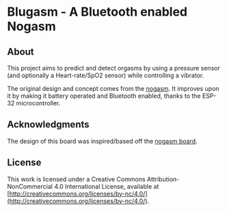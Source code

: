 # Blugasm - A Bluetooth enabled Nogasm

## About
This project aims to predict and detect orgasms by using a pressure sensor (and optionally a Heart-rate/SpO2 sensor) while controlling a vibrator.

The original design and concept comes from the [nogasm](https://github.com/nogasm/nogasm). It improves upon it by making it battery operated and Bluetooth enabled, thanks to the ESP-32 microcontroller.

## Acknowledgments
The design of this board was inspired/based off the [nogasm board](https://github.com/nogasm/nogasm).

## License
This work is licensed under a Creative Commons Attribution-NonCommercial 4.0 International License, available at
[http://creativecommons.org/licenses/by-nc/4.0/](http://creativecommons.org/licenses/by-nc/4.0/).